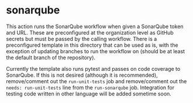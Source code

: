 # sonarqube

This action runs the SonarQube workflow when given a SonarQube token and URL. These are preconfigured at the organization level as GitHub secrets but must be passed by the calling workflow. There is a preconfigured template in this directory that can be used as is, with the exception of updating branches to run the workflow on (should be at least the default branch of the repository).

Currently the template also runs pytest and passes on code coverage to SonarQube. If this is not desired (although it is recommended), remove/comment out the `run-unit-tests` job and remove/comment out the `needs: run-unit-tests` line from the `run-sonarqube` job. Integration for testing code written in other language will be added sometime soon.
